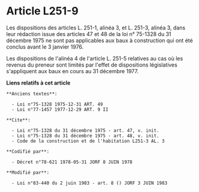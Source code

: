 # Article L251-9

Les dispositions des articles L. 251-1, alinéa 3, et L. 251-3, alinéa 3, dans leur rédaction issue des articles 47 et 48 de
la loi n° 75-1328 du 31 décembre 1975 ne sont pas applicables aux baux à construction qui ont été conclus avant le 3 janvier
1976.

Les dispositions de l'alinéa 4 de l'article L. 251-5 relatives au cas où les revenus du preneur sont limités par l'effet de
dispositions législatives s'appliquent aux baux en cours au 31 décembre 1977.

**Liens relatifs à cet article**

	**Anciens textes**:

	  - Loi n°75-1328 1975-12-31 ART. 49
	  - Loi n°77-1457 1977-12-29 ART. 9 II

	**Cite**:

	  - Loi n°75-1328 du 31 décembre 1975 - art. 47, v. init.
	  - Loi n°75-1328 du 31 décembre 1975 - art. 48, v. init.
	  - Code de la construction et de l'habitation L251-3 AL. 3

	**Codifié par**:

	  - Décret n°78-621 1978-05-31 JORF 8 JUIN 1978

	**Modifié par**:

	  - Loi n°83-440 du 2 juin 1983 - art. 8 () JORF 3 JUIN 1983
